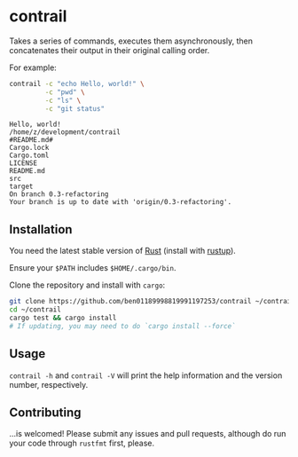 # contrail

Takes a series of commands, executes them asynchronously, then
concatenates their output in their original calling order.

For example:

```bash
contrail -c "echo Hello, world!" \
         -c "pwd" \
         -c "ls" \
         -c "git status"
```

```
Hello, world!
/home/z/development/contrail
#README.md#
Cargo.lock
Cargo.toml
LICENSE
README.md
src
target
On branch 0.3-refactoring
Your branch is up to date with 'origin/0.3-refactoring'.
```

## Installation

You need the latest stable version of
[Rust](https://www.rust-lang.org) (install with
[rustup](http://doc.crates.io/index.html)).

Ensure your `$PATH` includes `$HOME/.cargo/bin`.

Clone the repository and install with `cargo`:

```bash
git clone https://github.com/ben01189998819991197253/contrail ~/contrail
cd ~/contrail
cargo test && cargo install
# If updating, you may need to do `cargo install --force`
```

## Usage

`contrail -h` and `contrail -V` will print the help information and
the version number, respectively.

## Contributing

...is welcomed! Please submit any issues and pull requests, although
do run your code through `rustfmt` first, please.
